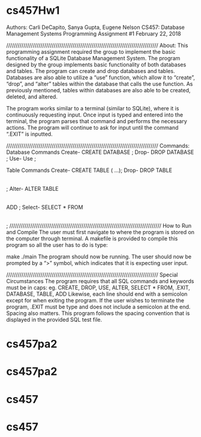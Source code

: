 # cs457Hw1
Authors: Carli DeCapito, Sanya Gupta, Eugene Nelson CS457: Database Management Systems Programming Assignment #1 February 22, 2018

//////////////////////////////////////////////////////////////////////////////// About: This programming assignment required the group to implement the basic functionality of a SQLite Database Management System. The program designed by the group implements basic functionality of both databases and tables. The program can create and drop databases and tables. Databases are also able to utilize a “use” function, which allow it to “create”, “drop”, and “alter” tables within the database that calls the use function. As previously mentioned, tables within databases are also able to be created, deleted, and altered.

The program works similar to a terminal (similar to SQLite), where it is continuously requesting input. Once input is typed and entered into the terminal, the program parses that command and performs the necessary actions. The program will continue to ask for input until the command “.EXIT” is inputted.

//////////////////////////////////////////////////////////////////////////////// Commands: Database Commands Create- CREATE DATABASE ; Drop- DROP DATABASE ; Use- Use ;

Table Commands
        Create- CREATE TABLE <table name> (<attr name> <attr type>...);
        Drop-   DROP TABLE <table name>;
        Alter-  ALTER TABLE <table name> ADD <attr name> <attr type>;
        Select- SELECT * FROM <table name>;
//////////////////////////////////////////////////////////////////////////////// How to Run and Compile The user must first navigate to where the program is stored on the computer through terminal. A makefile is provided to compile this program so all the user has to do is type:

make
./main
The program should now be running. The user should now be prompted by a “>” symbol, which indicates that it is expecting user input.

//////////////////////////////////////////////////////////////////////////////// Special Circumstances The program requires that all SQL commands and keywords must be in caps: eg. CREATE, DROP, USE, ALTER, SELECT * FROM, .EXIT, DATABASE, TABLE, ADD Likewise, each line should end with a semicolon except for when exiting the program. If the user wishes to terminate the program, .EXIT must be type and does not include a semicolon at the end. Spacing also matters. This program follows the spacing convention that is displayed in the provided SQL test file.
# cs457pa2
# cs457pa2
# cs457
# cs457
